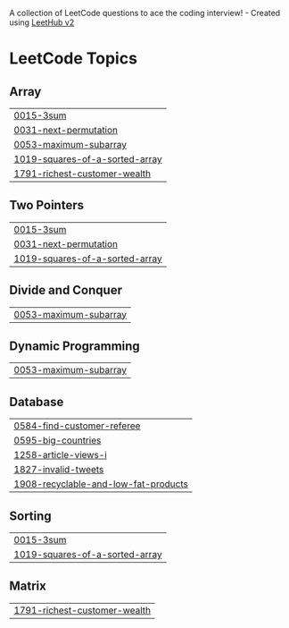 A collection of LeetCode questions to ace the coding interview! - Created using [LeetHub v2](https://github.com/arunbhardwaj/LeetHub-2.0)
<!---LeetCode Topics Start-->
# LeetCode Topics
## Array
|  |
| ------- |
| [0015-3sum](https://github.com/muneera15/Leetcode/tree/master/0015-3sum) |
| [0031-next-permutation](https://github.com/muneera15/Leetcode/tree/master/0031-next-permutation) |
| [0053-maximum-subarray](https://github.com/muneera15/Leetcode/tree/master/0053-maximum-subarray) |
| [1019-squares-of-a-sorted-array](https://github.com/muneera15/Leetcode/tree/master/1019-squares-of-a-sorted-array) |
| [1791-richest-customer-wealth](https://github.com/muneera15/Leetcode/tree/master/1791-richest-customer-wealth) |
## Two Pointers
|  |
| ------- |
| [0015-3sum](https://github.com/muneera15/Leetcode/tree/master/0015-3sum) |
| [0031-next-permutation](https://github.com/muneera15/Leetcode/tree/master/0031-next-permutation) |
| [1019-squares-of-a-sorted-array](https://github.com/muneera15/Leetcode/tree/master/1019-squares-of-a-sorted-array) |
## Divide and Conquer
|  |
| ------- |
| [0053-maximum-subarray](https://github.com/muneera15/Leetcode/tree/master/0053-maximum-subarray) |
## Dynamic Programming
|  |
| ------- |
| [0053-maximum-subarray](https://github.com/muneera15/Leetcode/tree/master/0053-maximum-subarray) |
## Database
|  |
| ------- |
| [0584-find-customer-referee](https://github.com/muneera15/Leetcode/tree/master/0584-find-customer-referee) |
| [0595-big-countries](https://github.com/muneera15/Leetcode/tree/master/0595-big-countries) |
| [1258-article-views-i](https://github.com/muneera15/Leetcode/tree/master/1258-article-views-i) |
| [1827-invalid-tweets](https://github.com/muneera15/Leetcode/tree/master/1827-invalid-tweets) |
| [1908-recyclable-and-low-fat-products](https://github.com/muneera15/Leetcode/tree/master/1908-recyclable-and-low-fat-products) |
## Sorting
|  |
| ------- |
| [0015-3sum](https://github.com/muneera15/Leetcode/tree/master/0015-3sum) |
| [1019-squares-of-a-sorted-array](https://github.com/muneera15/Leetcode/tree/master/1019-squares-of-a-sorted-array) |
## Matrix
|  |
| ------- |
| [1791-richest-customer-wealth](https://github.com/muneera15/Leetcode/tree/master/1791-richest-customer-wealth) |
<!---LeetCode Topics End-->